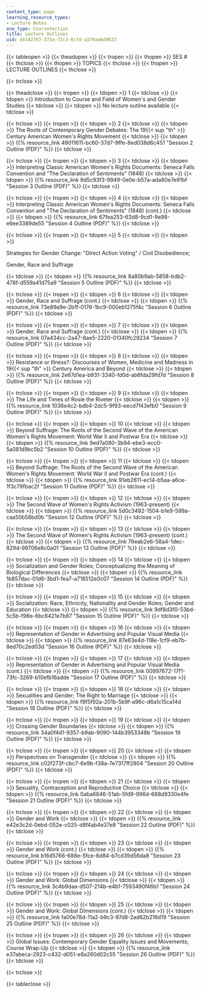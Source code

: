 ```yaml
---
content_type: page
learning_resource_types:
- Lecture Notes
ocw_type: CourseSection
title: Lecture Outlines
uid: eb142767-373a-72c3-6cfd-a370aabd9623
---
```


{{< tableopen >}}
{{< theadopen >}}
{{< tropen >}}
{{< thopen >}}
SES #
{{< thclose >}}
{{< thopen >}}
TOPICS
{{< thclose >}}
{{< thopen >}}
LECTURE OUTLINES
{{< thclose >}}

{{< trclose >}}

{{< theadclose >}}
{{< tropen >}}
{{< tdopen >}}
1
{{< tdclose >}}
{{< tdopen >}}
Introduction to Course and Field of Women's and Gender Studies
{{< tdclose >}}
{{< tdopen >}}
No lecture outline available
{{< tdclose >}}

{{< trclose >}}
{{< tropen >}}
{{< tdopen >}}
2
{{< tdclose >}}
{{< tdopen >}}
The Roots of Contemporary Gender Debates: The 19{{< sup "th" >}} Century American Women's Rights Movement
{{< tdclose >}}
{{< tdopen >}}
{{% resource_link 49011611-bc60-37d7-9ffe-8ed038d6c451 "Session 2 Outline (PDF)" %}}
{{< tdclose >}}

{{< trclose >}}
{{< tropen >}}
{{< tdopen >}}
3
{{< tdclose >}}
{{< tdopen >}}
Interpreting Classic American Women's Rights Documents: Seneca Falls Convention and "The Declaration of Sentiments" (1848)
{{< tdclose >}}
{{< tdopen >}}
{{% resource_link 9d5c93f3-9949-0e0e-b57a-ada80e7e91bf "Session 3 Outline (PDF)" %}}
{{< tdclose >}}

{{< trclose >}}
{{< tropen >}}
{{< tdopen >}}
4
{{< tdclose >}}
{{< tdopen >}}
Interpreting Classic American Women's Rights Documents: Seneca Falls Convention and "The Declaration of Sentiments" (1848) (cont.)
{{< tdclose >}}
{{< tdopen >}}
{{% resource_link 67fea253-63d8-9cd1-9e98-e6ee3389de55 "Session 4 Outline (PDF)" %}}
{{< tdclose >}}

{{< trclose >}}
{{< tropen >}}
{{< tdopen >}}
5
{{< tdclose >}}
{{< tdopen >}}


Strategies for Gender Change: "Direct Action Voting" / Civil Disobedience;

Gender, Race and Suffrage


{{< tdclose >}}
{{< tdopen >}}
{{% resource_link 8a80b9ab-5858-bdb2-478f-d559a41d75a9 "Session 5 Outline (PDF)" %}}
{{< tdclose >}}

{{< trclose >}}
{{< tropen >}}
{{< tdopen >}}
6
{{< tdclose >}}
{{< tdopen >}}
Gender, Race and Suffrage (cont.)
{{< tdclose >}}
{{< tdopen >}}
{{% resource_link 73e89a9e-2b1f-0176-1bc9-000eb1275f4c "Session 6 Outline (PDF)" %}}
{{< tdclose >}}

{{< trclose >}}
{{< tropen >}}
{{< tdopen >}}
7
{{< tdclose >}}
{{< tdopen >}}
Gender, Race and Suffrage (cont.)
{{< tdclose >}}
{{< tdopen >}}
{{% resource_link 07a434cc-2a47-8ae5-2220-01340fc29234 "Session 7 Outline (PDF)" %}}
{{< tdclose >}}

{{< trclose >}}
{{< tropen >}}
{{< tdopen >}}
8
{{< tdclose >}}
{{< tdopen >}}
Resistance or Illness?: Discourses of Women, Medicine and Madness in 19{{< sup "th" >}} Century America and Beyond
{{< tdclose >}}
{{< tdopen >}}
{{% resource_link 2e67d1ea-b931-3340-fd0d-ab6fda29fd7d "Session 8 Outline (PDF)" %}}
{{< tdclose >}}

{{< trclose >}}
{{< tropen >}}
{{< tdopen >}}
9
{{< tdclose >}}
{{< tdopen >}}
The Life and Times of Rosie the Riveter
{{< tdclose >}}
{{< tdopen >}}
{{% resource_link 1036e4c2-bdb4-2dc5-9f93-eecd7f43efb0 "Session 9 Outline (PDF)" %}}
{{< tdclose >}}

{{< trclose >}}
{{< tropen >}}
{{< tdopen >}}
10
{{< tdclose >}}
{{< tdopen >}}
Beyond Suffrage: The Roots of the Second Wave of the American Women's Rights Movement: World War II and Postwar Era
{{< tdclose >}}
{{< tdopen >}}
{{% resource_link 9ed7a080-3b94-ebe3-ecc0-5a081d9bc5b2 "Session 10 Outline (PDF)" %}}
{{< tdclose >}}

{{< trclose >}}
{{< tropen >}}
{{< tdopen >}}
11
{{< tdclose >}}
{{< tdopen >}}
Beyond Suffrage: The Roots of the Second Wave of the American Women's Rights Movement: World War II and Postwar Era (cont.)
{{< tdclose >}}
{{< tdopen >}}
{{% resource_link 91eb2611-ec14-b5aa-a6ce-1f3c79fbac2f "Session 11 Outline (PDF)" %}}
{{< tdclose >}}

{{< trclose >}}
{{< tropen >}}
{{< tdopen >}}
12
{{< tdclose >}}
{{< tdopen >}}
The Second Wave of Women's Rights Activism (1963-present)
{{< tdclose >}}
{{< tdopen >}}
{{% resource_link 5d0c3492-1504-b1e9-599a-caa50b58bd0b "Session 12 Outline (PDF)" %}}
{{< tdclose >}}

{{< trclose >}}
{{< tropen >}}
{{< tdopen >}}
13
{{< tdclose >}}
{{< tdopen >}}
The Second Wave of Women's Rights Activism (1963-present) (cont.)
{{< tdclose >}}
{{< tdopen >}}
{{% resource_link 76eab2e6-58a4-1dec-829d-99706e8c0a01 "Session 13 Outline (PDF)" %}}
{{< tdclose >}}

{{< trclose >}}
{{< tropen >}}
{{< tdopen >}}
14
{{< tdclose >}}
{{< tdopen >}}
Socialization and Gender Roles; Conceptualizing the Meaning of Biological Differences
{{< tdclose >}}
{{< tdopen >}}
{{% resource_link 1b857dac-01d6-3bd1-fea7-a718512e0c07 "Session 14 Outline (PDF)" %}}
{{< tdclose >}}

{{< trclose >}}
{{< tropen >}}
{{< tdopen >}}
15
{{< tdclose >}}
{{< tdopen >}}
Socialization: Race, Ethnicity, Nationality and Gender Roles; Gender and Education
{{< tdclose >}}
{{< tdopen >}}
{{% resource_link 9df8d3f0-53bd-5c5b-f98e-6bc8421e7b87 "Session 15 Outline (PDF)" %}}
{{< tdclose >}}

{{< trclose >}}
{{< tropen >}}
{{< tdopen >}}
16
{{< tdclose >}}
{{< tdopen >}}
Representation of Gender in Advertising and Popular Visual Media
{{< tdclose >}}
{{< tdopen >}}
{{% resource_link 87e63e4d-118e-1cf9-eb7b-8ed70c2ed03d "Session 16 Outline (PDF)" %}}
{{< tdclose >}}

{{< trclose >}}
{{< tropen >}}
{{< tdopen >}}
17
{{< tdclose >}}
{{< tdopen >}}
Representation of Gender in Advertising and Popular Visual Media (cont.)
{{< tdclose >}}
{{< tdopen >}}
{{% resource_link 00997672-17f1-73fc-3269-b10efb16adde "Session 17 Outline (PDF)" %}}
{{< tdclose >}}

{{< trclose >}}
{{< tropen >}}
{{< tdopen >}}
18
{{< tdclose >}}
{{< tdopen >}}
Sexualities and Gender; The Right to Marriage
{{< tdclose >}}
{{< tdopen >}}
{{% resource_link f9f5f92a-201b-5b9f-a96c-d6a1c15ca14d "Session 18 Outline (PDF)" %}}
{{< tdclose >}}

{{< trclose >}}
{{< tropen >}}
{{< tdopen >}}
19
{{< tdclose >}}
{{< tdopen >}}
Crossing Gender Boundaries
{{< tdclose >}}
{{< tdopen >}}
{{% resource_link 34a0f4d1-9357-b9ab-9090-144b3953348b "Session 19 Outline (PDF)" %}}
{{< tdclose >}}

{{< trclose >}}
{{< tropen >}}
{{< tdopen >}}
20
{{< tdclose >}}
{{< tdopen >}}
Perspectives on Transgender
{{< tdclose >}}
{{< tdopen >}}
{{% resource_link c02f273f-cbc7-6e9b-f38a-7e7317ff2904 "Session 20 Outline (PDF)" %}}
{{< tdclose >}}

{{< trclose >}}
{{< tropen >}}
{{< tdopen >}}
21
{{< tdclose >}}
{{< tdopen >}}
Sexuality, Contraception and Reproductive Choice
{{< tdclose >}}
{{< tdopen >}}
{{% resource_link 0aba6846-51ab-5fd9-996d-668d9330e4fe "Session 21 Outline (PDF)" %}}
{{< tdclose >}}

{{< trclose >}}
{{< tropen >}}
{{< tdopen >}}
22
{{< tdclose >}}
{{< tdopen >}}
Gender and Work
{{< tdclose >}}
{{< tdopen >}}
{{% resource_link e42e3c2d-0ebd-052e-c025-d8f4ab4e37e8 "Session 22 Outline (PDF)" %}}
{{< tdclose >}}

{{< trclose >}}
{{< tropen >}}
{{< tdopen >}}
23
{{< tdclose >}}
{{< tdopen >}}
Gender and Work (cont.)
{{< tdclose >}}
{{< tdopen >}}
{{% resource_link b16d5766-688e-5fce-6d84-b7cd39d56da8 "Session 23 Outline (PDF)" %}}
{{< tdclose >}}

{{< trclose >}}
{{< tropen >}}
{{< tdopen >}}
24
{{< tdclose >}}
{{< tdopen >}}
Gender and Work: Global Dimensions
{{< tdclose >}}
{{< tdopen >}}
{{% resource_link 3c4b9daa-d507-214b-e4b1-7593490f46b1 "Session 24 Outline (PDF)" %}}
{{< tdclose >}}

{{< trclose >}}
{{< tropen >}}
{{< tdopen >}}
25
{{< tdclose >}}
{{< tdopen >}}
Gender and Work: Global Dimensions (cont.)
{{< tdclose >}}
{{< tdopen >}}
{{% resource_link fa00e78d-11a2-b9c3-97d8-2ad62b216d19 "Session 25 Outline (PDF)" %}}
{{< tdclose >}}

{{< trclose >}}
{{< tropen >}}
{{< tdopen >}}
26
{{< tdclose >}}
{{< tdopen >}}
Global Issues: Contemporary Gender Equality Issues and Movements; Course Wrap-Up
{{< tdclose >}}
{{< tdopen >}}
{{% resource_link e37abeca-2923-c432-d051-e8a260d02c55 "Session 26 Outline (PDF)" %}}
{{< tdclose >}}

{{< trclose >}}

{{< tableclose >}}